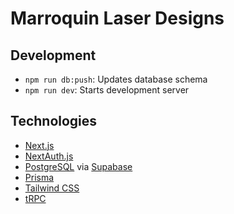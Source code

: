# Marroquin Laser Designs

## Development
- `npm run db:push`: Updates database schema
- `npm run dev`: Starts development server

## Technologies
- [Next.js](https://nextjs.org)
- [NextAuth.js](https://next-auth.js.org)
- [PostgreSQL](https://www.postgresql.org/) via [Supabase](https://supabase.com/)
- [Prisma](https://prisma.io)
- [Tailwind CSS](https://tailwindcss.com)
- [tRPC](https://trpc.io)
